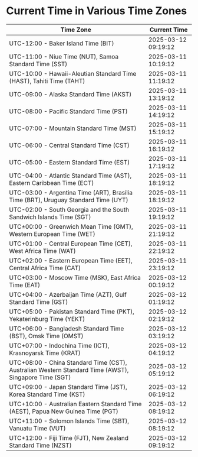# Current Time in Various Time Zones

| Time Zone | Current Time |
|-----------|--------------|
| UTC-12:00 - Baker Island Time (BIT) | 2025-03-12 09:19:12 |
| UTC-11:00 - Niue Time (NUT), Samoa Standard Time (SST) | 2025-03-11 10:19:12 |
| UTC-10:00 - Hawaii-Aleutian Standard Time (HAST), Tahiti Time (TAHT) | 2025-03-11 11:19:12 |
| UTC-09:00 - Alaska Standard Time (AKST) | 2025-03-11 13:19:12 |
| UTC-08:00 - Pacific Standard Time (PST) | 2025-03-11 14:19:12 |
| UTC-07:00 - Mountain Standard Time (MST) | 2025-03-11 15:19:12 |
| UTC-06:00 - Central Standard Time (CST) | 2025-03-11 16:19:12 |
| UTC-05:00 - Eastern Standard Time (EST) | 2025-03-11 17:19:12 |
| UTC-04:00 - Atlantic Standard Time (AST), Eastern Caribbean Time (ECT) | 2025-03-11 18:19:12 |
| UTC-03:00 - Argentina Time (ART), Brasília Time (BRT), Uruguay Standard Time (UYT) | 2025-03-11 18:19:12 |
| UTC-02:00 - South Georgia and the South Sandwich Islands Time (SGT) | 2025-03-11 19:19:12 |
| UTC±00:00 - Greenwich Mean Time (GMT), Western European Time (WET) | 2025-03-11 21:19:12 |
| UTC+01:00 - Central European Time (CET), West Africa Time (WAT) | 2025-03-11 22:19:12 |
| UTC+02:00 - Eastern European Time (EET), Central Africa Time (CAT) | 2025-03-11 23:19:12 |
| UTC+03:00 - Moscow Time (MSK), East Africa Time (EAT) | 2025-03-12 00:19:12 |
| UTC+04:00 - Azerbaijan Time (AZT), Gulf Standard Time (GST) | 2025-03-12 01:19:12 |
| UTC+05:00 - Pakistan Standard Time (PKT), Yekaterinburg Time (YEKT) | 2025-03-12 02:19:12 |
| UTC+06:00 - Bangladesh Standard Time (BST), Omsk Time (OMST) | 2025-03-12 03:19:12 |
| UTC+07:00 - Indochina Time (ICT), Krasnoyarsk Time (KRAT) | 2025-03-12 04:19:12 |
| UTC+08:00 - China Standard Time (CST), Australian Western Standard Time (AWST), Singapore Time (SGT) | 2025-03-12 05:19:12 |
| UTC+09:00 - Japan Standard Time (JST), Korea Standard Time (KST) | 2025-03-12 06:19:12 |
| UTC+10:00 - Australian Eastern Standard Time (AEST), Papua New Guinea Time (PGT) | 2025-03-12 08:19:12 |
| UTC+11:00 - Solomon Islands Time (SBT), Vanuatu Time (VUT) | 2025-03-12 08:19:12 |
| UTC+12:00 - Fiji Time (FJT), New Zealand Standard Time (NZST) | 2025-03-12 09:19:12 |
